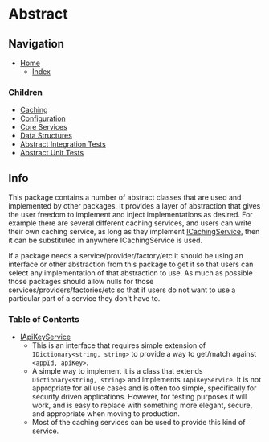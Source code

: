 # Abstract

## Navigation

* [Home](/README.md)
  * [Index](/docs/Index.md)

### Children

* [Caching](/src/Abstract/Caching/README.md)
* [Configuration](/src/Abstract/Configuration/README.md)
* [Core Services](/src/Abstract/CoreServices/README.md)
* [Data Structures](/src/Abstract/DataStructures/README.md)
* [Abstract Integration Tests](/src/AbstractIntegrationTests/README.md)
* [Abstract Unit Tests](/src/AbstractUnitTests/README.md)

## Info

This package contains a number of abstract classes that are used and implemented by other packages. It provides a layer of abstraction that gives the user freedom to implement and inject implementations as desired. For example there are several different caching services, and users can write their own caching service, as long as they implement [ICachingService](/src/Abstract/Caching/ICachingService.cs), then it can be substituted in anywhere ICachingService is used.

If a package needs a service/provider/factory/etc it should be using an interface or other abstraction from this package to get it so that users can select any implementation of that abstraction to use. As much as possible those packages should allow nulls for those services/providers/factories/etc so that if users do not want to use a particular part of a service they don't have to.

### Table of Contents

* [IApiKeyService](/src/Abstract/IApiKeyService.cs)
  * This is an interface that requires simple extension of `IDictionary<string, string>` to provide a way to get/match against `<appId, apiKey>`.
  * A simple way to implement it is a class that extends `Dictionary<string, string>` and implements `IApiKeyService`. It is not appropriate for all use cases and is often too simple, specifically for security driven applications. However, for testing purposes it will work, and is easy to replace with something more elegant, secure, and appropriate when moving to production.
  * Most of the caching services can be used to provide this kind of service.
